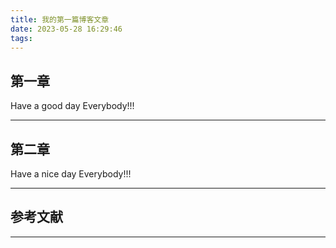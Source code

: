 ```yaml
---
title: 我的第一篇博客文章
date: 2023-05-28 16:29:46
tags:
---
```


## 第一章

Have a good day Everybody!!!

---

## 第二章

Have a nice day Everybody!!!

---

## 参考文献


--- 



